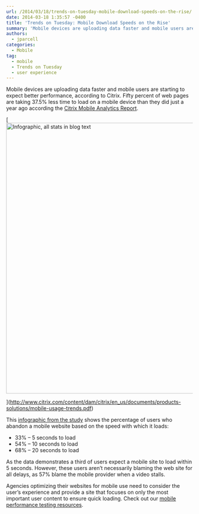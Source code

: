 ```yaml
---
url: /2014/03/18/trends-on-tuesday-mobile-download-speeds-on-the-rise/
date: 2014-03-18 1:35:57 -0400
title: 'Trends on Tuesday: Mobile Download Speeds on the Rise'
summary: 'Mobile devices are uploading data faster and mobile users are starting to expect better performance, according to Citrix. Fifty percent of web pages are taking 37.5% less time to load on a mobile device than they did just a year ago according the Citrix Mobile Analytics Report. This infographic from the study shows the percentage of users'
authors:
  - jparcell
categories:
  - Mobile
tag:
  - mobile
  - Trends on Tuesday
  - user experience
---
```


Mobile devices are uploading data faster and mobile users are starting to expect better performance, according to Citrix. Fifty percent of web pages are taking 37.5% less time to load on a mobile device than they did just a year ago according the [Citrix Mobile Analytics Report](http://www.citrix.com/news/announcements/feb-2014/data-reveals-mobile-ad-reach-has-doubled-.html).

[<img class="wp-image-136932 aligncenter" alt="Infographic, all stats in blog text" src="https://s3.amazonaws.com/sitesusa/wp-content/uploads/sites/212/2014/03/mobile-download-speeds-infographic.jpg" width="600" height="729" />
  
](http://www.citrix.com/content/dam/citrix/en_us/documents/products-solutions/mobile-usage-trends.pdf) 

This [infographic from the study](http://www.citrix.com/content/dam/citrix/en_us/documents/products-solutions/mobile-usage-trends.pdf) shows the percentage of users who abandon a mobile website based on the speed with which it loads:

  * 33% &#8211; 5 seconds to load
  * 54% &#8211; 10 seconds to load
  * 68% &#8211; 20 seconds to load

As the data demonstrates a third of users expect a mobile site to load within 5 seconds. However, these users aren’t necessarily blaming the web site for all delays, as 57% blame the mobile provider when a video stalls.

Agencies optimizing their websites for mobile use need to consider the user’s experience and provide a site that focuses on only the most important user content to ensure quick loading. Check out our [mobile performance testing resources](https://www.WHATEVER/2013/08/05/mobile-product-performance-testing-resources/ "Mobile Product Performance Testing").